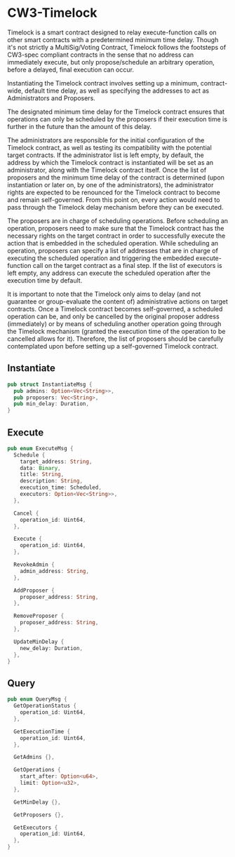 
# CW3-Timelock
Timelock is a smart contract designed to relay execute-function calls on other smart contracts with a predetermined minimum time delay. Though it's not strictly a MultiSig/Voting Contract, Timelock follows the footsteps of CW3-spec compliant contracts in the sense that no address can immediately execute, but only propose/schedule an arbitrary operation, before a delayed, final execution can occur.

Instantiating the Timelock contract involves setting up a minimum, contract-wide, default time delay, as well as specifying the addresses to act as Administrators and Proposers.

The designated minimum time delay for the Timelock contract ensures that operations can only be scheduled by the proposers if their execution time is further in the future than the amount of this delay.

The administrators are responsible for the initial configuration of the Timelock contract, as well as testing its compatibility with the potential target contracts. If the administrator list is left empty, by default, the address by which the Timelock contract is instantiated will be set as an administrator, along with the Timelock contract itself. Once the list of proposers and the minimum time delay of the contract is determined (upon instantiation or later on, by one of the administrators), the administrator rights are expected to be renounced for the Timelock contract to become and remain self-governed. From this point on, every action would need to pass through the Timelock delay mechanism before they can be executed.

The proposers are in charge of scheduling operations. Before scheduling an operation, proposers need to make sure that the Timelock contract has the necessary rights on the target contract in order to successfully execute the action that is embedded in the scheduled operation. While scheduling an operation, proposers can specify a list of addresses that are in charge of executing the scheduled operation and triggering the embedded execute-function call on the target contract as a final step. If the list of executors is left empty, any address can execute the scheduled operation after the execution time by default.

It is important to note that the Timelock only aims to delay (and not guarantee or group-evaluate the content of) administrative actions on target contracts. Once a Timelock contract becomes self-governed, a scheduled operation can be, and only be cancelled by the original proposer address (immediately) or by means of scheduling another operation going through the Timelock mechanism (granted the execution time of the operation to be cancelled allows for it). Therefore, the list of proposers should be carefully contemplated upon before setting up a self-governed Timelock contract.


## Instantiate
```rust
pub struct InstantiateMsg {
  pub admins: Option<Vec<String>>,
  pub proposers: Vec<String>,
  pub min_delay: Duration,
}
```
## Execute
```rust
pub enum ExecuteMsg {
  Schedule {
    target_address: String,
    data: Binary,
    title: String,
    description: String,
    execution_time: Scheduled,
    executors: Option<Vec<String>>,
  },

  Cancel {
    operation_id: Uint64,
  },

  Execute {
    operation_id: Uint64,
  },

  RevokeAdmin {
    admin_address: String,
  },

  AddProposer {
    proposer_address: String,
  },

  RemoveProposer {
    proposer_address: String,
  },

  UpdateMinDelay {
    new_delay: Duration,
  },
}
```

## Query
```rust
pub enum QueryMsg {
  GetOperationStatus {
    operation_id: Uint64,
  },

  GetExecutionTime {
    operation_id: Uint64,
  },

  GetAdmins {},

  GetOperations {
    start_after: Option<u64>,
    limit: Option<u32>,
  },

  GetMinDelay {},

  GetProposers {},

  GetExecutors {
    operation_id: Uint64,
  },
}
```
